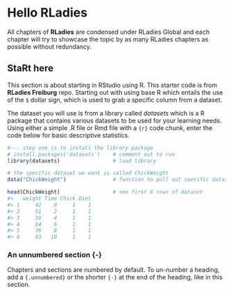 # Hello RLadies

All chapters of **RLadies** are condensed under RLadies Global and each chapter will try to showcase the topic by as many RLadies chapters as possible without redundancy. 

## StaRt here

This section is about starting in RStudio using R. This starter code is from **RLadies Freiburg** repo. Starting out with using base R which entails the use of the `$` dollar sign, which is used to grab a specific column from a dataset.

The dataset you will use is from a library called *datasets* which is a R package that contains various datasets to be used for your learning needs. Using either a simple .R file or Rmd file with a `{r}` code chunk, enter the code below for basic descriptive statistics.


```r
#--- step one is to install the library package
# install.packages('datasets')    # comment out to run
library(datasets)                 # load library

# the specific dataset we want is called ChickWeight
data("ChickWeight")               # function to pull out specific dataset

head(ChickWeight)                 # see first 6 rows of dataset
#>   weight Time Chick Diet
#> 1     42    0     1    1
#> 2     51    2     1    1
#> 3     59    4     1    1
#> 4     64    6     1    1
#> 5     76    8     1    1
#> 6     93   10     1    1
```


### An unnumbered section {-}

Chapters and sections are numbered by default. To un-number a heading, add a `{.unnumbered}` or the shorter `{-}` at the end of the heading, like in this section.
